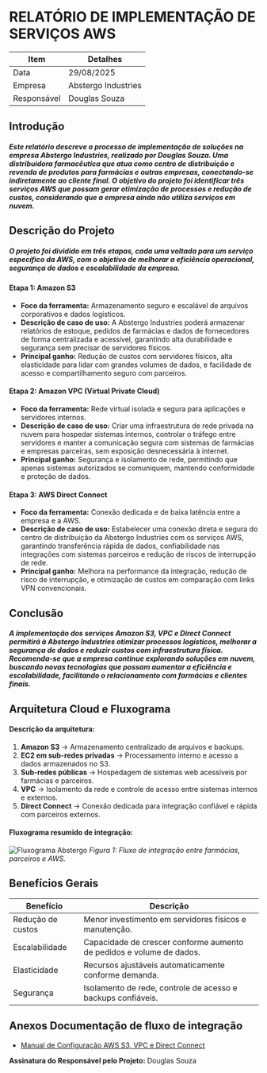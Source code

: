 
# RELATÓRIO DE IMPLEMENTAÇÃO DE SERVIÇOS AWS

<div >


| Item          | Detalhes                       |
| ------------- | ------------------------------ |
| Data          | 29/08/2025                     |
| Empresa       | Abstergo Industries            |
| Responsável   | Douglas Souza                  |




</div>


## Introdução

##### Este relatório descreve o processo de implementação de soluções na empresa **Abstergo Industries**, realizado por **Douglas Souza**. Uma distribuidora farmacêutica que atua como centro de distribuição e revenda de produtos para farmácias e outras empresas, conectando-se indiretamente ao cliente final. O objetivo do projeto foi identificar três serviços AWS que possam gerar otimização de processos e redução de custos, considerando que a empresa ainda não utiliza serviços em nuvem.
## Descrição do Projeto

##### O projeto foi dividido em três etapas, cada uma voltada para um serviço específico da AWS, com o objetivo de melhorar a eficiência operacional, segurança de dados e escalabilidade da empresa.

#### **Etapa 1:** Amazon S3

- **Foco da ferramenta:** Armazenamento seguro e escalável de arquivos corporativos e dados logísticos.
- **Descrição de caso de uso:** A Abstergo Industries poderá armazenar relatórios de estoque, pedidos de farmácias e dados de fornecedores de forma centralizada e acessível, garantindo alta durabilidade e segurança sem precisar de servidores físicos.
- **Principal ganho:** Redução de custos com servidores físicos, alta elasticidade para lidar com grandes volumes de dados, e facilidade de acesso e compartilhamento seguro com parceiros.

#### **Etapa 2:** Amazon VPC (Virtual Private Cloud)

- **Foco da ferramenta:** Rede virtual isolada e segura para aplicações e servidores internos.
- **Descrição de caso de uso:** Criar uma infraestrutura de rede privada na nuvem para hospedar sistemas internos, controlar o tráfego entre servidores e manter a comunicação segura com sistemas de farmácias e empresas parceiras, sem exposição desnecessária à internet.
- **Principal ganho:** Segurança e isolamento de rede, permitindo que apenas sistemas autorizados se comuniquem, mantendo conformidade e proteção de dados.

#### **Etapa 3:** AWS Direct Connect

- **Foco da ferramenta:** Conexão dedicada e de baixa latência entre a empresa e a AWS.
- **Descrição de caso de uso:** Estabelecer uma conexão direta e segura do centro de distribuição da Abstergo Industries com os serviços AWS, garantindo transferência rápida de dados, confiabilidade nas integrações com sistemas parceiros e redução de riscos de interrupção de rede.
- **Principal ganho:** Melhora na performance da integração, redução de risco de interrupção, e otimização de custos em comparação com links VPN convencionais.

## Conclusão

##### A implementação dos serviços **Amazon S3**, **VPC** e **Direct Connect** permitirá à **Abstergo Industries** otimizar processos logísticos, melhorar a segurança de dados e reduzir custos com infraestrutura física. Recomenda-se que a empresa continue explorando soluções em nuvem, buscando novas tecnologias que possam aumentar a eficiência e escalabilidade, facilitando o relacionamento com farmácias e clientes finais.
## Arquitetura Cloud e Fluxograma

#### **Descrição da arquitetura:**

1. **Amazon S3** → Armazenamento centralizado de arquivos e backups.
2. **EC2 em sub-redes privadas** → Processamento interno e acesso a dados armazenados no S3.
3. **Sub-redes públicas** → Hospedagem de sistemas web acessíveis por farmácias e parceiros.
4. **VPC** → Isolamento da rede e controle de acesso entre sistemas internos e externos.
5. **Direct Connect** → Conexão dedicada para integração confiável e rápida com parceiros externos.


#### Fluxograma resumido de integração:

![Fluxograma Abstergo](https://github.com/user-attachments/assets/2e4e212f-ef23-4b44-bcfd-456456e934d9)
*Figura 1: Fluxo de integração entre farmácias, parceiros e AWS.*



## Benefícios Gerais

| Benefício       | Descrição |
|-----------------|-----------|
| Redução de custos | Menor investimento em servidores físicos e manutenção. |
| Escalabilidade    | Capacidade de crescer conforme aumento de pedidos e volume de dados. |
| Elasticidade      | Recursos ajustáveis automaticamente conforme demanda. |
| Segurança         | Isolamento de rede, controle de acesso e backups confiáveis. |



## Anexos Documentação de fluxo de integração

- [Manual de Configuração AWS S3, VPC e Direct Connect](https://github.com/user-attachments/files/22056642/Relatorio_ABNT_AWS_Abstergo.docx)


**Assinatura do Responsável pelo Projeto:**
Douglas Souza








